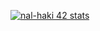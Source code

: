 [![nal-haki 42 stats](https://badge.mediaplus.ma/<darkblue>/<nal-haki>)](https://github.com/oakoudad/badge42)
